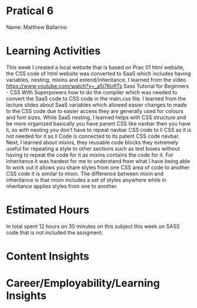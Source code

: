 # Pratical 6
Name: Matthew Ballarino

# Learning Activities
This week I created a local website that is based on Prac 01 html website, the CSS code of html website was converted to SaaS which includes having variables, nesting, mixins and extend/inheritance. I learned from the video https://www.youtube.com/watch?v=_a5j7KoflTs Sass Tutorial for Beginners - CSS With Superpowers how to do the compiler which was needed to convert the SaaS code to CSS code in the main.css file. I learned from the lecture slides about SaaS variables which allowed easier changes to made to the CSS code due to easier access they are generally used for colours and font sizes. While SaaS nesting, I learned helps with CSS structure and be more organized basically you have parent CSS like navbar then you have li, so with nesting you don’t have to repeat navbar CSS code to li CSS as it is not needed for it as li Code is connected to its patent CSS code navbar. Next, I learned about mixins, they reusable code blocks they extremely useful for repeating a style to other sections such as text boxes without having to repeat the code for it as mixins contains the code for it. For inheritance it was hardest for me to understand from what I have being able to work out it allows you share styles from one CSS area of code to another CSS code it is similar to mixin. The difference between mixin and inheritance is that mixin includes a set of styles anywhere while in nheritance applies styles from one to another. 

# Estimated Hours
In total spent 12 hours on 30 minutes on this subject this week on SASS code that is not included the assigment. 

# Content Insights


# Career/Employability/Learning Insights
